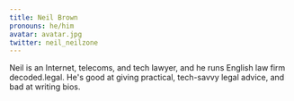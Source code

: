 ```yaml
---
title: Neil Brown
pronouns: he/him
avatar: avatar.jpg
twitter: neil_neilzone
---
```


Neil is an Internet, telecoms, and tech lawyer, and he runs English law firm decoded.legal. He's good at giving practical, tech-savvy legal advice, and bad at writing bios.
